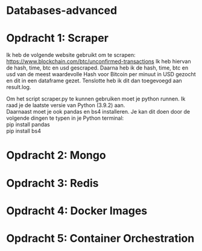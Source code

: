 # Databases-advanced
# Opdracht 1: Scraper
Ik heb de volgende website gebruikt om te scrapen: https://www.blockchain.com/btc/unconfirmed-transactions
Ik heb hiervan de hash, time, btc en usd gescraped. Daarna heb ik de hash, time, btc en usd van de meest waardevolle Hash voor Bitcoin per minuut in USD gezocht en dit in een dataframe gezet. Tenslotte heb ik dit dan toegevoegd aan result.log.

Om het script scraper.py te kunnen gebruiken moet je python runnen. Ik raad je de laatste versie van Python (3.9.2) aan. <br>
Daarnaast moet je ook pandas en bs4 installeren. Je kan dit doen door de volgende dingen te typen in je Python terminal: <br>
pip install pandas <br>
pip install bs4


# Opdracht 2: Mongo

# Opdracht 3: Redis

# Opdracht 4: Docker Images

# Opdracht 5: Container Orchestration

